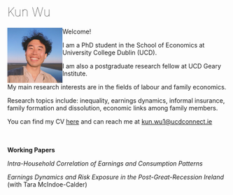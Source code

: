 <h1 style="font-weight: 100"> 
  Kun Wu 
</h1>
 
<img align="left" width=25% height=25% src="pics/linkedin.jpeg" alt="image" />

<!-- below is if to put pic in the middle (probably need to trim it first) -->
<!-- p as for the content -->
<!-- <p align="center">
  <img width=25% height=25% src="hi/linkedin.jpeg"> 
</p> -->

Welcome! 

I am a PhD student in the School of Economics at University College Dublin (UCD).

I am also a postgraduate research fellow at UCD Geary Institute. 

My main research interests are in the fields of labour and family economics.

Research topics include: inequality, earnings dynamics, informal insurance, family formation and dissolution, economic links among family members.

You can find my CV [here](https://sites.google.com/view/wukun/cv?authuser=0) and can reach me at kun.wu1@ucdconnect.ie

\
\
**Working Papers**

_Intra-Household Correlation of Earnings and Consumption Patterns_

_Earnings Dynamics and Risk Exposure in the Post-Great-Recession Ireland_ (with Tara McIndoe-Calder)
